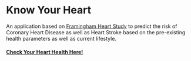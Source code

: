 # Know Your Heart
An application based on [Framingham Heart Study](https://www.nhlbi.nih.gov/science/framingham-heart-study-fhs) to predict the risk of Coronary Heart Disease as well as Heart Stroke based on the pre-existing health parameters as well as current lifestyle.


#### [Check Your Heart Health Here!](https://knowyourheart.azurewebsites.net)
